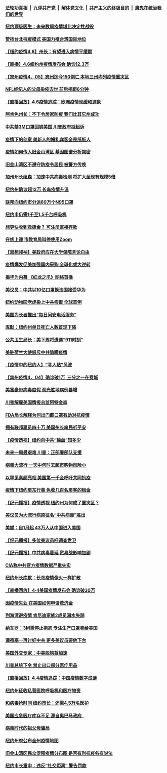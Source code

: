 ####  [法轮功真相](../../../../basic/blob/master/README.md?t=04070130) &nbsp;|&nbsp; [九评共产党](../../../../9ping.md/blob/master/README.md?t=04070130) &nbsp;|&nbsp; [解体党文化](../../../../jtdwh.md/blob/master/README.md?t=04070130)  &nbsp;|&nbsp; [共产主义的终极目的](../../../../gczydzjmd.md/blob/master/README.md?t=04070130) &nbsp;|&nbsp; [魔鬼在统治我们的世界](../../../../mgztzwmdsj.md/blob/master/README.md?t=04070130) 

#### [纽约顶级医生：未来数周疫情堪比决定性战役](../pages/nsc412/n12007913.md?t=04070130) 

#### [赞扬台北抗疫模式 美国力推台湾国际地位](../pages/nsc412/n12007950.md?t=04070130) 

#### [【纽约疫情4.6】州长：有望进入病情平缓期](../pages/nsc412/n12004871.md?t=04070130) 

#### [【直播】4.6纽约州疫情发布会 确诊12.3万](../pages/nsc412/n12007983.md?t=04070130) 

#### [【宾州疫情4．05】宾州迄今150例亡 本地三州均列疫情重灾区](../pages/nsc412/n12008088.md?t=04070130) 

#### [NFL经纪人的父母染疫去世 前后相距6分钟](../pages/nsc412/n12007547.md?t=04070130) 

#### [【直播回放】4.6疫情追踪：欧洲疫情现缓和迹象](../pages/nsc412/n12007298.md?t=04070130) 

#### [阿肯色州长：不下令居家防疫 我们比其它州成功](../pages/nsc412/n12007262.md?t=04070130) 

#### [中共禁3M口罩回销美国 川普政府拟起诉](../pages/nsc412/n12006068.md?t=04070130) 

#### [疫情下的创意 美新人的婚礼宾客全是纸板人](../pages/nsc412/n12006958.md?t=04070130) 

#### [疫情如何传入旧金山湾区     基因图谱分析揭密](../pages/nsc412/n12006699.md?t=04070130) 

#### [旧金山湾区不遵守防疫令居民   被警方传唤](../pages/nsc412/n12006645.md?t=04070130) 

#### [加州州长纽森：加速中共病毒检测 将扩大至现有规模5倍](../pages/nsc412/n12006605.md?t=04070130) 

#### [纽约州确诊超12万 长岛疫情升温](../pages/nsc412/n12006368.md?t=04070130) 

#### [联邦向纽约市分派60万个N95口罩](../pages/nsc412/n12006352.md?t=04070130) 

#### [纽约市仍需1千至1.5千台呼吸机](../pages/nsc412/n12006419.md?t=04070130) 

#### [想更快收到救援金？ 可注册直接存款](../pages/nsc412/n12006365.md?t=04070130) 

#### [在线上课  市教育局叫停使用Zoom](../pages/nsc412/n12006359.md?t=04070130) 

#### [【思想领袖】美政府应在大学保障言论自由](../pages/nsc412/n11892806.md?t=04070130) 

#### [疫情爆发促美加强国内采购 全球化或大逆转](../pages/nsc412/n11962171.md?t=04070130) 

#### [揭华为内幕 《红龙之爪》网络首播](../pages/nsc412/n11995865.md?t=04070130) 

#### [美议员：中共以10亿口罩换法国接受华为](../pages/nsc412/n12005890.md?t=04070130) 

#### [纽约动物园老虎染上中共病毒 全球首例](../pages/nsc412/n12005881.md?t=04070130) 

#### [美国为长者推出“每日问安电话服务”](../pages/nsc412/n12005845.md?t=04070130) 

#### [库默：纽约州单日死亡人数首现下降](../pages/nsc412/n12005689.md?t=04070130) 

#### [公共卫生局长：美下周将遭遇“911时刻”](../pages/nsc412/n12005614.md?t=04070130) 

#### [美驻荷兰大使怒斥中共隐瞒疫情](../pages/nsc412/n12005095.md?t=04070130) 

#### [【疫情中的纽约人】“寻人贴”风波](../pages/nsc412/n12005243.md?t=04070130) 

#### [【宾州疫情4．04】确诊破1万  三分之一在费城](../pages/nsc412/n12005301.md?t=04070130) 

#### [美富豪带病毒度假 观光胜地病例暴增](../pages/nsc412/n12005245.md?t=04070130) 

#### [川普解雇美国情报总监阿特金森](../pages/nsc412/n12005141.md?t=04070130) 

#### [FDA局长解释为何出门戴口罩有助对抗疫情](../pages/nsc412/n12004917.md?t=04070130) 

#### [拥有联邦雇员四十万 美国州长率民祈平安](../pages/nsc412/n12004422.md?t=04070130) 

#### [【疫情透视】纽约向中共“输血”知多少](../pages/nsc412/n11998380.md?t=04070130) 

#### [未来一周最艰难 川普：正部署部队支援](../pages/nsc412/n12004685.md?t=04070130) 

#### [病毒大流行 一天中何时去超市购物风险小](../pages/nsc412/n11996957.md?t=04070130) 

#### [以罕见素颜亮相 美国第一千金呼吁共同抗疫](../pages/nsc412/n12004624.md?t=04070130) 

#### [疫情下纽约房东行善 免收几百名房客的租金](../pages/nsc412/n12004356.md?t=04070130) 

#### [【纪元播报】疫情透视 纽约州为何成了重灾区？](../pages/nsc412/n12001507.md?t=04070130) 

#### [美议员为大流行病原征名“中共病毒”胜出](../pages/nsc412/n12004062.md?t=04070130) 

#### [美媒：自1月起 43万人从中国进入美国](../pages/nsc412/n12004006.md?t=04070130) 

#### [【纪元播报】多位美议员吁调查世卫](../pages/nsc412/n12003588.md?t=04070130) 

#### [【纪元播报】中共病毒蔓延 贸易战影响加剧](../pages/nsc412/n12003990.md?t=04070130) 

#### [CIA称中共官方疫情数据严重失实](../pages/nsc412/n12003720.md?t=04070130) 

#### [纽约州长库默：长岛疫情像火一样扩散](../pages/nsc412/n12003639.md?t=04070130) 

#### [【直播回放】4·4美国疫情发布会 确诊破30万](../pages/nsc412/n12003514.md?t=04070130) 

#### [因疫情失业 在美国如何申请救济金](../pages/nsc412/n12003567.md?t=04070130) 

#### [到海湾避疫情 肯尼迪家族2成员溺水失踪](../pages/nsc412/n12003406.md?t=04070130) 

#### [纳瓦罗：3M需停止抱怨 专注生产口罩卖给美国](../pages/nsc412/n12003320.md?t=04070130) 

#### [谭德塞一再讨好中共 更多美议员要他下台](../pages/nsc412/n12003354.md?t=04070130) 

#### [美国外交专家：中美脱钩将加速](../pages/nsc412/n12003279.md?t=04070130) 

#### [川普总统下令 禁止出口部分医疗用品](../pages/nsc412/n12003197.md?t=04070130) 

#### [【直播回放】4.4疫情追踪：中国疫情数字成谜](../pages/nsc412/n12003070.md?t=04070130) 

#### [纽约州征收私营医院呼吸机和医疗物资](../pages/nsc412/n12002392.md?t=04070130) 

#### [和病毒抢时间 纽约市长：还需4.5万名医护](../pages/nsc412/n12002353.md?t=04070130) 

#### [美国应急医疗库存不足 源自奥巴马政府  ](../pages/nsc412/n12002448.md?t=04070130) 

#### [病毒时代的祖父母骗局](../pages/nsc412/n12002395.md?t=04070130) 

#### [纽约州府公布全州疫情地图](../pages/nsc412/n12002373.md?t=04070130) 

#### [旧金山湾区民众促释疫情分布图    是否有利抗疫各有说法](../pages/nsc412/n12002589.md?t=04070130) 

#### [纽约市长重申：违反“社交距离” 警告罚款](../pages/nsc412/n12002358.md?t=04070130) 


